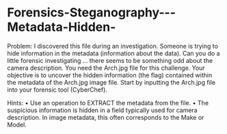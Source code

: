 # Forensics-Steganography---Metadata-Hidden-

Problem: I discovered this file during an investigation. Someone is trying to hide information in the metadata (information about the data). Can you do a little forensic investigating ... there seems to be something odd about the camera description.
You need the Arch.jpg file for this challenge.
Your objective is to uncover the hidden information (the flag) contained within the metadata of the Arch.jpg image file. 
Start by inputting the Arch.jpg file into your forensic tool (CyberChef). 

Hints: 
•	Use an operation to EXTRACT the metadata from the file.
•	The suspicious information is hidden in a field typically used for camera description. In image metadata, this often corresponds to the Make or Model. 
